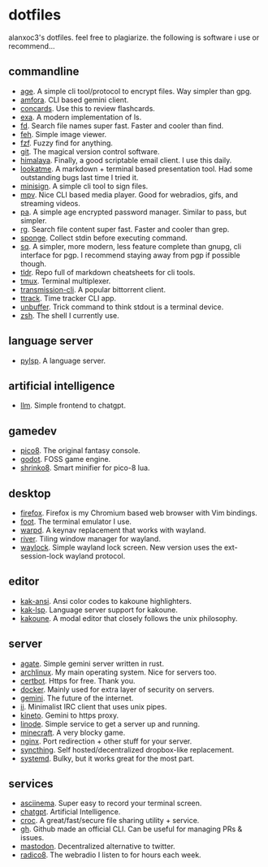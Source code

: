 # dotfiles
alanxoc3's dotfiles. feel free to plagiarize. the following is software i use or recommend...

## commandline
- [age](https://gnupg.org/). A simple cli tool/protocol to encrypt files. Way simpler than gpg.
- [amfora](https://github.com/makeworld-the-better-one/amfora). CLI based gemini client.
- [concards](https://github.com/alanxoc3/concards). Use this to review flashcards.
- [exa](https://github.com/ogham/exa). A modern implementation of ls.
- [fd](https://github.com/sharkdp/fd). Search file names super fast. Faster and cooler than find.
- [feh](https://feh.finalrewind.org/). Simple image viewer.
- [fzf](https://github.com/junegunn/fzf). Fuzzy find for anything.
- [git](https://git-scm.com/). The magical version control software.
- [himalaya](https://github.com/soywod/himalaya). Finally, a good scriptable email client. I use this daily.
- [lookatme](https://github.com/d0c-s4vage/lookatme). A markdown + terminal based presentation tool. Had some outstanding bugs last time I tried it.
- [minisign](https://github.com/jedisct1/minisign). A simple cli tool to sign files.
- [mpv](https://mpv.io/). Nice CLI based media player. Good for webradios, gifs, and streaming videos.
- [pa](https://github.com/biox/pa). A simple age encrypted password manager. Similar to pass, but simpler.
- [rg](https://github.com/BurntSushi/ripgrep). Search file content super fast. Faster and cooler than grep.
- [sponge](https://joeyh.name/code/moreutils/). Collect stdin before executing command.
- [sq](https://sequoia-pgp.org/). A simpler, more modern, less feature complete than gnupg, cli interface for pgp. I recommend staying away from pgp if possible though.
- [tldr](https://github.com/tldr-pages/tldr). Repo full of markdown cheatsheets for cli tools.
- [tmux](https://github.com/tmux/tmux). Terminal multiplexer.
- [transmission-cli](https://transmissionbt.com/). A popular bittorrent client.
- [ttrack](https://github.com/alanxoc3/ttrack). Time tracker CLI app.
- [unbuffer](http://expect.sourceforge.net/example/unbuffer.man.html). Trick command to think stdout is a terminal device.
- [zsh](https://www.zsh.org/). The shell I currently use.

## language server
- [pylsp](https://github.com/python-lsp/python-lsp-server). A language server.

## artificial intelligence
- [llm](https://github.com/simonw/llm). Simple frontend to chatgpt.

## gamedev
- [pico8](https://www.lexaloffle.com/pico-8.php). The original fantasy console.
- [godot](https://godotengine.org/). FOSS game engine.
- [shrinko8](https://github.com/thisismypassport/shrinko8). Smart minifier for pico-8 lua.

## desktop
- [firefox](https://www.mozilla.org/en-US/firefox/new). Firefox is my Chromium based web browser with Vim bindings.
- [foot](https://codeberg.org/dnkl/foot). The terminal emulator I use.
- [warpd](https://github.com/rvaiya/warpd). A keynav replacement that works with wayland.
- [river](https://github.com/riverwm/river). Tiling window manager for wayland.
- [waylock](https://github.com/ifreund/waylock). Simple wayland lock screen. New version uses the ext-session-lock wayland protocol.

## editor
- [kak-ansi](https://github.com/eraserhd/kak-ansi). Ansi color codes to kakoune highlighters.
- [kak-lsp](https://github.com/kak-lsp/kak-lsp). Language server support for kakoune.
- [kakoune](http://kakoune.org/). A modal editor that closely follows the unix philosophy.

## server
- [agate](https://github.com/mbrubeck/agate). Simple gemini server written in rust.
- [archlinux](https://www.archlinux.org/). My main operating system. Nice for servers too.
- [certbot](https://certbot.eff.org/). Https for free. Thank you.
- [docker](https://www.docker.com/). Mainly used for extra layer of security on servers.
- [gemini](https://gemini.circumlunar.space/). The future of the internet.
- [ii](https://tools.suckless.org/ii/). Minimalist IRC client that uses unix pipes.
- [kineto](https://github.com/alanxoc3/kineto). Gemini to https proxy.
- [linode](https://www.linode.com/). Simple service to get a server up and running.
- [minecraft](https://www.minecraft.net/en-us). A very blocky game.
- [nginx](https://nginx.org/). Port redirection + other stuff for your server.
- [syncthing](https://syncthing.net/). Self hosted/decentralized dropbox-like replacement.
- [systemd](https://systemd.io/). Bulky, but it works great for the most part.

## services
- [asciinema](https://asciinema.org/). Super easy to record your terminal screen.
- [chatgpt](https://openai.com/blog/chatgpt). Artificial Intelligence.
- [croc](https://github.com/schollz/croc). A great/fast/secure file sharing utility + service.
- [gh](https://cli.github.com/). Github made an official CLI. Can be useful for managing PRs & issues.
- [mastodon](https://joinmastodon.org/). Decentralized alternative to twitter.
- [radico8](https://github.com/alanxoc3/radico8). The webradio I listen to for hours each week.
